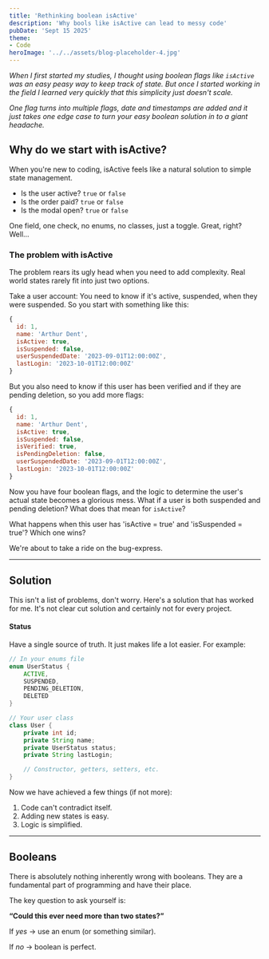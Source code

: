 ```yaml
---
title: 'Rethinking boolean isActive'
description: 'Why bools like isActive can lead to messy code'
pubDate: 'Sept 15 2025'
theme:
- Code
heroImage: '../../assets/blog-placeholder-4.jpg'
---
```


_When I first started my studies, I thought using boolean flags like `isActive` was an easy peasy way to keep track of state. But once I started working in the field I learned very quickly that this simplicity just doesn't scale._

_One flag turns into multiple flags, date and timestamps are added and it just takes one edge case to turn your easy boolean solution in to a giant headache._

## Why do we start with isActive?
When you're new to coding, isActive feels like a natural solution to simple state management. 
- Is the user active? `true` or `false`
- Is the order paid? `true` or `false`
- Is the modal open? `true` or `false`

One field, one check, no enums, no classes, just a toggle. Great, right? Well...

### The problem with isActive
The problem rears its ugly head when you need to add complexity. Real world states rarely fit into just two options.

Take a user account:
You need to know if it's active, suspended, when they were suspended. So you start with something like this:
```js
{
  id: 1,
  name: 'Arthur Dent',
  isActive: true,
  isSuspended: false,
  userSuspendedDate: '2023-09-01T12:00:00Z',
  lastLogin: '2023-10-01T12:00:00Z'
}
```

But you also need to know if this user has been verified and if they are pending deletion, so you add more flags:
```js
{
  id: 1,
  name: 'Arthur Dent',
  isActive: true,
  isSuspended: false,
  isVerified: true,
  isPendingDeletion: false,
  userSuspendedDate: '2023-09-01T12:00:00Z',
  lastLogin: '2023-10-01T12:00:00Z'
}
```

Now you have four boolean flags, and the logic to determine the user's actual state becomes a glorious mess. What if a user is both suspended and pending deletion? What does that mean for `isActive`?

What happens when this user has 'isActive = true' and 'isSuspended = true'? Which one wins?

We're about to take a ride on the bug-express.

---
## Solution

This isn't a list of problems, don't worry. Here's a solution that has worked for me. It's not clear cut solution and certainly not for every project.

#### Status
Have a single source of truth. It just makes life a lot easier.
For example:
````java
// In your enums file
enum UserStatus {
    ACTIVE,
    SUSPENDED,
    PENDING_DELETION,
    DELETED
}

// Your user class
class User {
    private int id;
    private String name;
    private UserStatus status;
    private String lastLogin;

    // Constructor, getters, setters, etc.
}


````
Now we have achieved a few things (if not more): 
1. Code can't contradict itself.
2. Adding new states is easy.
3. Logic is simplified.
---

## Booleans
There is absolutely nothing inherently wrong with booleans. They are a fundamental part of programming and have their place.

The key question to ask yourself is: 

**“Could this ever need more than two states?”**

If _yes_ → use an enum (or something similar).

If _no_ → boolean is perfect.



